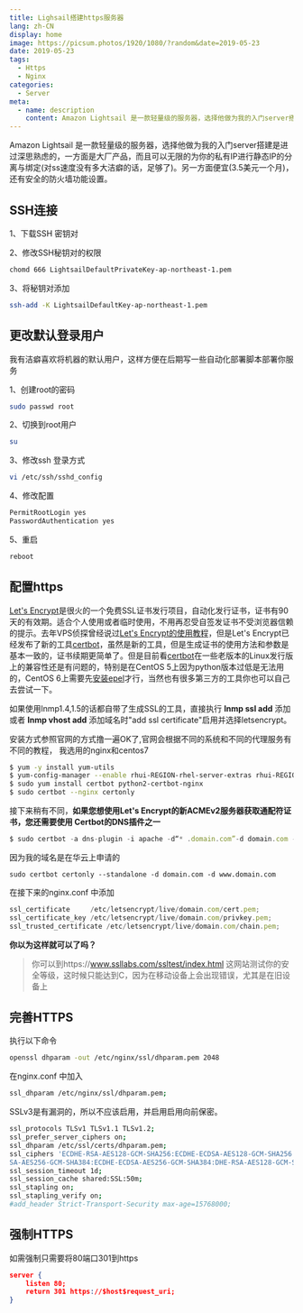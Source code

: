 ```yaml
---
title: Lighsail搭建https服务器
lang: zh-CN
display: home
image: https://picsum.photos/1920/1080/?random&date=2019-05-23
date: 2019-05-23
tags:
  - Https
  - Nginx
categories:
  - Server
meta:
  - name: description
    content: Amazon Lightsail 是一款轻量级的服务器，选择他做为我的入门server搭建是进过深思熟虑的，一方面是大厂产品，而且可以无限的为你的私有IP进行静态IP的分离与绑定(对ss速度没有多大洁癖的话，足够了)。另一方面便宜(3.5美元一个月)，还有安全的防火墙功能设置。
---
```

Amazon Lightsail 是一款轻量级的服务器，选择他做为我的入门server搭建是进过深思熟虑的，一方面是大厂产品，而且可以无限的为你的私有IP进行静态IP的分离与绑定(对ss速度没有多大洁癖的话，足够了)。另一方面便宜(3.5美元一个月)，还有安全的防火墙功能设置。

<!-- more -->

## SSH连接

1、下载SSH 密钥对

2、修改SSH秘钥对的权限

```bash
chomd 666 LightsailDefaultPrivateKey-ap-northeast-1.pem
```

3、将秘钥对添加

```bash
ssh-add -K LightsailDefaultKey-ap-northeast-1.pem
```



## 更改默认登录用户

我有洁癖喜欢将机器的默认用户，这样方便在后期写一些自动化部署脚本部署你服务

1、创建root的密码

```bash
sudo passwd root
```

2、切换到root用户

```bash
su
```

3、修改ssh 登录方式

```bash
vi /etc/ssh/sshd_config
```

4、修改配置

```bash
PermitRootLogin yes
PasswordAuthentication yes
```

5、重启

```bash
reboot
```



## 配置https

 [Let's Encrypt](https://www.vpser.net/build/letsencrypt-certbot.html)是很火的一个免费SSL证书发行项目，自动化发行证书，证书有90天的有效期。适合个人使用或者临时使用，不用再忍受自签发证书不受浏览器信赖的提示。去年VPS侦探曾经说过[Let's Encrypt的使用教程](https://www.vpser.net/build/letsencrypt-free-ssl.html)，但是Let's Encrypt已经发布了新的工具[certbot](https://www.vpser.net/build/letsencrypt-certbot.html)，虽然是新的工具，但是生成证书的使用方法和参数是基本一致的，证书续期更简单了。但是目前看[certbot](https://www.vpser.net/build/letsencrypt-certbot.html)在一些老版本的Linux发行版上的兼容性还是有问题的，特别是在CentOS 5上因为python版本过低是无法用的，CentOS 6上需要先[安装epel](https://www.vpser.net/manage/centos-rhel-linux-third-party-source-epel.html)才行，当然也有很多第三方的工具你也可以自己去尝试一下。

如果使用lnmp1.4,1.5的话都自带了生成SSL的工具，直接执行 **lnmp ssl add** 添加或者 **lnmp vhost add** 添加域名时"add ssl certificate"启用并选择letsencrypt。

安装方式参照官网的方式撸一遍OK了,官网会根据不同的系统和不同的代理服务有不同的教程， 我选用的nginx和centos7

```bash
$ yum -y install yum-utils
$ yum-config-manager --enable rhui-REGION-rhel-server-extras rhui-REGION-rhel-server-optional
$ sudo yum install certbot python2-certbot-nginx
$ sudo certbot --nginx certonly
```

接下来稍有不同，**如果您想使用Let's Encrypt的新ACMEv2服务器获取通配符证书，您还需要使用 Certbot的DNS插件之一**

```js
$ sudo certbot -a dns-plugin -i apache -d“* .domain.com”-d domain.com --server https://acme-v02.api.letsencrypt.org/directory
```

因为我的域名是在华云上申请的

```
sudo certbot certonly --standalone -d domain.com -d www.domain.com
```

在接下来的nginx.conf 中添加

```js
ssl_certificate     /etc/letsencrypt/live/domain.com/cert.pem;
ssl_certificate_key /etc/letsencrypt/live/domain.com/privkey.pem;
ssl_trusted_certificate /etc/letsencrypt/live/domain.com/chain.pem;
```



**你以为这样就可以了吗？**

> 你可以到https://www.ssllabs.com/ssltest/index.html 这网站测试你的安全等级，这时候只能达到C，因为在移动设备上会出现错误，尤其是在旧设备上



## 完善HTTPS

执行以下命令

```bash
openssl dhparam -out /etc/nginx/ssl/dhparam.pem 2048
```

在nginx.conf 中加入

```bash
ssl_dhparam /etc/nginx/ssl/dhparam.pem;
```

SSLv3是有漏洞的，所以不应该启用，并启用启用向前保密。

```bash
ssl_protocols TLSv1 TLSv1.1 TLSv1.2;
ssl_prefer_server_ciphers on;
ssl_dhparam /etc/ssl/certs/dhparam.pem;
ssl_ciphers 'ECDHE-RSA-AES128-GCM-SHA256:ECDHE-ECDSA-AES128-GCM-SHA256:ECDHE-R
SA-AES256-GCM-SHA384:ECDHE-ECDSA-AES256-GCM-SHA384:DHE-RSA-AES128-GCM-SHA256:DHE-DSS-AES128-GCM-SHA256:kEDH+AESGCM:ECDHE-RSA-AES128-SHA256:ECDHE-ECDSA-AES128-SHA256:ECDHE-RSA-AES128-SHA:ECDHE-ECDSA-AES128-SHA:ECDHE-RSA-AES256-SHA384:ECDHE-ECDSA-AES256-SHA384:ECDHE-RSA-AES256-SHA:ECDHE-ECDSA-AES256-SHA:DHE-RSA-AES128-SHA256:DHE-RSA-AES128-SHA:DHE-DSS-AES128-SHA256:DHE-RSA-AES256-SHA256:DHE-DSS-AES256-SHA:DHE-RSA-AES256-SHA:AES128-GCM-SHA256:AES256-GCM-SHA384:AES128-SHA256:AES256-SHA256:AES128-SHA:AES256-SHA:AES:CAMELLIA:DES-CBC3-SHA:!aNULL:!eNULL:!EXPORT:!DES:!RC4:!MD5:!PSK:!aECDH:!EDH-DSS-DES-CBC3-SHA:!EDH-RSA-DES-CBC3-SHA:!KRB5-DES-CBC3-SHA';
ssl_session_timeout 1d;
ssl_session_cache shared:SSL:50m;
ssl_stapling on;
ssl_stapling_verify on;
#add_header Strict-Transport-Security max-age=15768000;
```



## 强制HTTPS

如需强制只需要将80端口301到https

```json
server {
    listen 80;
    return 301 https://$host$request_uri;
}
```
